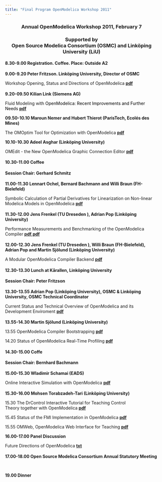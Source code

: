 ```yaml
---
title: "Final Program OpenModelica Workshop 2011"
---
```

<h3 style="text-align: center;">Annual OpenModelica Workshop 2011, February 7</h3>
<h3 style="text-align: center;">Supported by<br />Open Source Modelica Consortium (OSMC) and Linköping University (LiU)</h3>
<p style="margin-top: 0.19in; margin-bottom: 0.04in;"><strong>8.30-9.00 Registration. Coffee. Place: Outside A2</strong></p>
<p style="margin-top: 0.19in; margin-bottom: 0.04in;"><strong>9.00-9.20 Peter Fritzson. Linköping University, Director of OSMC</strong></p>
<p style="margin-bottom: 0in;">Workshop Opening, Status and Directions of OpenModelica <a href="/images/docs/OpenModelica2011-PPt-slides/OpenModelica2011-talk1-Peter-FritzsonOpenModelica-Workshop-Opening.pdf" target="_blank"><strong>pdf</strong></a></p>
<p style="margin-top: 0.19in; margin-bottom: 0.04in;"><strong>9.20-09.50 Kilian Link (Siemens AG</strong><strong>) </strong></p>
<p style="margin-bottom: 0in;"><span>Fluid Modeling with </span><span><span style="color: #000000;">OpenModelica: Recent Improvements and Further Needs<span style="mso-spacerun: yes;"> </span></span></span><a href="/images/docs/OpenModelica2011-PPt-slides/OpenModelica2011-talk2-Kilian-Link-FluidModelingWithOpenmodelica.pdf"><strong>pdf</strong></a></p>
<p style="margin-bottom: 0in;"><span><strong>09.50-10.10 Maroun Nemer and Hubert Thierot (ParisTech, Ecolés des Mines)</strong></span></p>
<p style="margin-bottom: 0in;"><span> </span><span>The OMOptim Tool for Optimization with </span>OpenModelica <a href="/images/docs/OpenModelica2011-PPt-slides/OpenModelica2011-talk3-Hubert-Thieriot-OMOptim2011.pdf"><strong>pdf</strong></a></p>
<p style="margin-bottom: 0in;"><span><strong>10.10-10.30 Adeel Asghar (Linköping University)</strong></span></p>
<p style="margin-bottom: 0in;"><span> </span><span>OMEdit - the New OpenModelica Graphic Connection Editor</span> <a href="/images/docs/OpenModelica2011-PPt-slides/OpenModelica2011-talk4-Adeel-Asghar-OMEdit.pdf"><strong>pdf</strong></a></p>
<p style="margin-top: 0.19in; margin-bottom: 0.04in;"><strong>10.30-11.00 Coffee</strong></p>
<p style="margin-top: 0.19in; margin-bottom: 0.04in;"><strong>Session Chair:&nbsp;Gerhard Schmitz</strong></p>
<p style="margin-top: 0.19in; margin-bottom: 0.04in;"><strong>11.00-11.30 Lennart Ochel, Bernard Bachmann and Willi Braun (</strong><strong>FH-Bielefeld) </strong></p>
<p style="margin-bottom: 0in;">Symbolic Calculation of Partial Derivatives for Linearization on Non-linear Modelica Models in OpenModelica <a href="/images/docs/OpenModelica2011-PPt-slides/OpenModelica2011-talk5-Willi-Braun-Linearisation_FHBielefeld.pdf"><strong>pdf</strong></a></p>
<p style="margin-top: 0.19in; margin-bottom: 0.04in;"><strong>11.30-12.00 Jens Frenkel (TU Dreseden ), Adrian Pop (Linköping University)</strong></p>
<p style="margin-bottom: 0in;">Performance Measurements and Benchmarking of the OpenModelica Compiler <a href="/images/docs/OpenModelica2011-PPt-slides/OpenModelica2011-talk6a-JensFrenkel-AdrianPop-Benchmarking.pdf"><strong>pdf</strong></a>,<a href="/images/docs/OpenModelica2011-PPt-slides/OpenModelica2011-talk6b-AdrianPop-Performance.pdf"><strong>pdf</strong></a></p>
<p style="margin-top: 0.19in; margin-bottom: 0.04in;"><strong>12.00-12.30 Jens Frenkel (TU Dreseden ), Willi Braun (<strong>FH-Bielefeld), Adrian Pop and Martin Sjölund (Linköping University)</strong> </strong></p>
<p style="margin-bottom: 0in;">A Modular OpenModelica Compiler Backend <a href="/images/docs/OpenModelica2011-PPt-slides/OpenModelica2011-talk7-JensFrenkel-ModularBackend.pdf"><strong>pdf</strong></a></p>
<p style="margin-top: 0.19in; margin-bottom: 0.04in;"><strong>12.30-13.30 Lunch at Kårallen, Linköping University</strong></p>
<p style="margin-top: 0.19in; margin-bottom: 0.04in;"><strong>Session&nbsp;Chair: Peter Fritzson</strong></p>
<p style="margin-top: 0.19in; margin-bottom: 0.04in;"><strong>13.30-13.55 Adrian Pop (Linköping University), OSMC &amp; Linköping University, OSMC Technical Coordinator</strong></p>
<p style="margin-bottom: 0in;">Current Status and Technical Overview of OpenModelica and its Development Enviroment <a href="/images/docs/OpenModelica2011-PPt-slides/OpenModelica2011-talk8-AdrianPop-OpenModelica-Technical-Overview.pdf"><strong>pdf</strong></a></p>
<p style="margin-top: 0.19in; margin-bottom: 0.04in;"><strong>13.55-14.30 </strong><strong>Martin Sjölund (Linköping University)</strong></p>
<p style="margin-bottom: 0in;">13.55 OpenModelica Compiler Bootstrapping&nbsp;<a href="/images/docs/OpenModelica2011-PPt-slides/OpenModelica2011-talk9-Martin-Sjolund-bootstrapping2011.pdf"><strong>pdf</strong></a></p>
<p style="margin-bottom: 0in;">14.20 Status of OpenModelica Real-Time Profiling&nbsp;<a href="/images/docs/OpenModelica2011-PPt-slides/OpenModelica2011-talk10-Martin-Sjolund-profiling2011.pdf"><strong>pdf</strong></a></p>
<p style="margin-top: 0.19in; margin-bottom: 0.04in;"><strong>14.30-15.00 Coffe</strong></p>
<p style="margin-top: 0.19in; margin-bottom: 0.04in;"><strong>Session Chair:&nbsp;Bernhard Bachmann</strong></p>
<p style="margin-top: 0.19in; margin-bottom: 0.04in;"><strong>15.00-15.30 Wladimir Schamai (EADS)</strong></p>
<p style="margin-bottom: 0in;">Online Interactive Simulation with OpenModelica <a href="/images/docs/OpenModelica2011-PPt-slides/OpenModelica2011-talk12-Wladimir-Schamai-OpenModelicaInteractive.pdf"><strong>pdf</strong></a></p>
<p style="margin-top: 0.19in; margin-bottom: 0.04in;"><strong>15.30-16.00&nbsp;Mohsen Torabzadeh-Tari</strong><strong> (Linköping University)</strong></p>
<p style="margin-bottom: 0in;">15.30 The DrControl Interactive Tutorial for Teaching Control Theory&nbsp;together with OpenModelica&nbsp;<a href="/images/docs/OpenModelica2011-PPt-slides/OpenModelica2011-talk11a-Mohsen-TorabzadehTari-DrControl.pdf"><strong>pdf</strong></a></p>
<p style="margin-bottom: 0in;">15.45 Status of the FMI Implementation in OpenModelica&nbsp;<a href="/images/docs/OpenModelica2011-PPt-slides/OpenModelica2011-talk11b-Mohsen-TorabzadehTari-FMI-OpenModelica-status.pdf"><strong>pdf</strong></a></p>
<p style="margin-bottom: 0in;">15.55 OMWeb, OpenModelica Web Interface for Teaching <a href="/images/docs/OpenModelica2011-PPt-slides/OpenModelica2011-talk11c-Mohsen-TorabzadehTari-OMWeb.pdf"><strong>pdf</strong></a></p>
<p style="margin-bottom: 0in;"><strong>16.00-17.00 Panel Discussion</strong></p>
<p style="margin-bottom: 0in;">Future Directions of OpenModelica <a href="/images/docs/OpenModelica2011-PPt-slides/OpenModelica2011-talk13-Panel-OpenModelica-Future1.txt"><strong>txt</strong></a></p>
<p style="margin-top: 0.19in; margin-bottom: 0in;"><strong>17.00-18.00 Open Source Modelica Consortium Annual Statutory Meeting</strong></p>
<p style="margin-bottom: 0in;" align="right">&nbsp;</p>
<p style="margin-bottom: 0in;"><strong>19.00 Dinner</strong></p>
